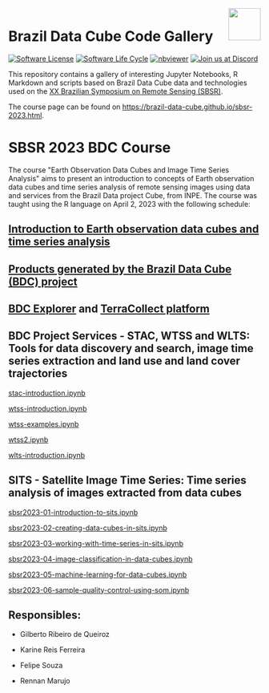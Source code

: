 <img src="./img/logo-bdc.png" align="right" width="64" />

# Brazil Data Cube Code Gallery


<!-- badges: start -->

[![Software License](https://img.shields.io/badge/license-MIT-green)](https://github.com/brazil-data-cube/code-gallery/blob/master/LICENSE)
[![Software Life Cycle](https://img.shields.io/badge/lifecycle-maturing-blue.svg)](https://www.tidyverse.org/lifecycle/#maturing)
[![nbviewer](https://raw.githubusercontent.com/jupyter/design/master/logos/Badges/nbviewer_badge.svg)](https://nbviewer.jupyter.org/github/brazil-data-cube/code-gallery/blob/master/table-of-contents.ipynb)
[![Join us at Discord](https://img.shields.io/discord/689541907621085198?logo=discord&logoColor=ffffff&color=7389D8)](https://discord.com/channels/689541907621085198#)

<!-- badges: end -->

This repository contains a gallery of interesting Jupyter Notebooks, R Markdown and scripts based on Brazil Data Cube data and technologies used on the [XX Brazilian Symposium on Remote Sensing (SBSR)](https://2023.sbsr.com.br/en/home/).

The course page can be found on https://brazil-data-cube.github.io/sbsr-2023.html.

# SBSR 2023 BDC Course

The course "Earth Observation Data Cubes and Image Time Series Analysis" aims to present an introduction to concepts of Earth observation data cubes and time series analysis of remote sensing images using data and services from the Brazil Data project Cube, from INPE. The course was taught using the R language on April 2, 2023 with the following schedule:


## [Introduction to Earth observation data cubes and time series analysis](/slides/2023-04-02-SBSR-1-BDC-Intro.pdf)

## [Products generated by the Brazil Data Cube (BDC) project](/slides/2023-04-02-SBSR-2-BDC-Products.pdf)

## [BDC Explorer](/slides/2023-04-02-SBSR-3-BDC-Portal.pdf) and [TerraCollect platform](/slides/2023-04-02-SBSR-4-BDC-TerraCollect.pdf)

## BDC Project Services - STAC, WTSS and WLTS: Tools for data discovery and search, image time series extraction and land use and land cover trajectories

[stac-introduction.ipynb](/jupyter/R/stac/stac-introduction.ipynb)

[wtss-introduction.ipynb](/jupyter/R/wtss/wtss-introduction.ipynb)

[wtss-examples.ipynb](/jupyter/R/wtss/wtss-examples.ipynb)

[wtss2.ipynb](/jupyter/R/wtss/wtss2.ipynb)

[wlts-introduction.ipynb](/jupyter/R/wlts/wlts-introduction.ipynb)

## SITS - Satellite Image Time Series: Time series analysis of images extracted from data cubes

[sbsr2023-01-introduction-to-sits.ipynb](/jupyter/R/sits/sbsr2023-01-introduction-to-sits.ipynb)

[sbsr2023-02-creating-data-cubes-in-sits.ipynb](/jupyter/R/sits/sbsr2023-02-creating-data-cubes-in-sits.ipynb)

[sbsr2023-03-working-with-time-series-in-sits.ipynb](/jupyter/R/sits/sbsr2023-03-working-with-time-series-in-sits.ipynb)

[sbsr2023-04-image-classification-in-data-cubes.ipynb](/jupyter/R/sits/sbsr2023-04-image-classification-in-data-cubes.ipynb)

[sbsr2023-05-machine-learning-for-data-cubes.ipynb](/jupyter/R/sits/sbsr2023-05-machine-learning-for-data-cubes.ipynb)

[sbsr2023-06-sample-quality-control-using-som.ipynb](/jupyter/R/sits/sbsr2023-06-sample-quality-control-using-som.ipynb)


## Responsibles:

- Gilberto Ribeiro de Queiroz

- Karine Reis Ferreira

- Felipe Souza

- Rennan Marujo
